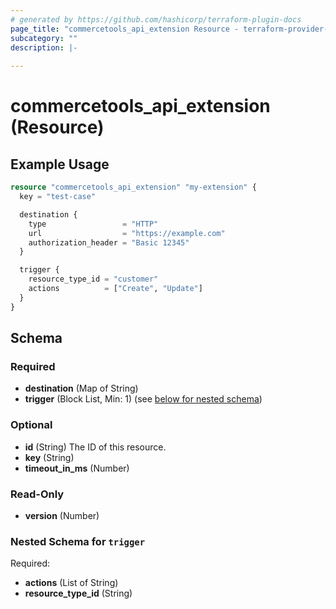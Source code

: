 ```yaml
---
# generated by https://github.com/hashicorp/terraform-plugin-docs
page_title: "commercetools_api_extension Resource - terraform-provider-commercetools"
subcategory: ""
description: |-
  
---
```


# commercetools_api_extension (Resource)



## Example Usage

```terraform
resource "commercetools_api_extension" "my-extension" {
  key = "test-case"

  destination {
    type                 = "HTTP"
    url                  = "https://example.com"
    authorization_header = "Basic 12345"
  }

  trigger {
    resource_type_id = "customer"
    actions          = ["Create", "Update"]
  }
}
```

<!-- schema generated by tfplugindocs -->
## Schema

### Required

- **destination** (Map of String)
- **trigger** (Block List, Min: 1) (see [below for nested schema](#nestedblock--trigger))

### Optional

- **id** (String) The ID of this resource.
- **key** (String)
- **timeout_in_ms** (Number)

### Read-Only

- **version** (Number)

<a id="nestedblock--trigger"></a>
### Nested Schema for `trigger`

Required:

- **actions** (List of String)
- **resource_type_id** (String)


